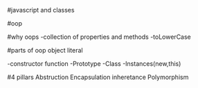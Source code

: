 #javascript and classes

#oop

#why oops
-collection of properties and methods
-toLowerCase

#parts of oop
object literal

-constructor function
-Prototype
-Class
-Instances(new,this)


#4 pillars
Abstruction
Encapsulation
inheretance
Polymorphism